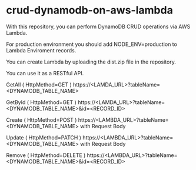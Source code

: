 # crud-dynamodb-on-aws-lambda
 With this repository, you can perform DynamoDB CRUD operations via AWS Lambda.

 For production environment you should add NODE_ENV=production to Lambda Enviroment records.

 You can create Lambda by uploading the dist.zip file in the repository.

 You can use it as a RESTful API.

GetAll ( HttpMethod=GET ) 
https://<LAMDA_URL>?tableName=<DYNAMODB_TABLE_NAME>

GetById ( HttpMethod=GET )
https://<LAMDA_URL>?tableName=<DYNAMODB_TABLE_NAME>&id=<RECORD_ID>

Create ( HttpMethod=POST ) 
https://<LAMBDA_URL>?tableName=<DYNAMODB_TABLE_NAME> with Request Body

Update ( HttpMethod=PATCH ) 
https://<LAMBDA_URL>?tableName=<DYNAMODB_TABLE_NAME> with Request Body

Remove ( HttpMethod=DELETE ) 
https://<LAMBDA_URL>?tableName=<DYNAMODB_TABLE_NAME>&id=<RECORD_ID>
